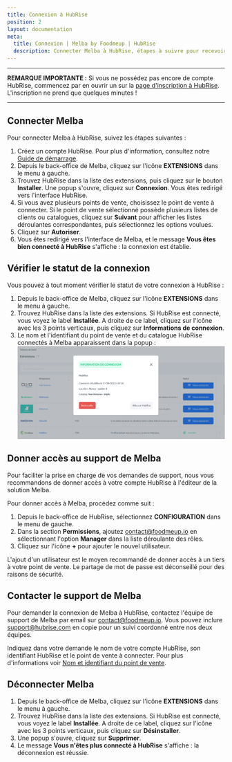 ```yaml
---
title: Connexion à HubRise
position: 2
layout: documentation
meta:
  title: Connexion | Melba by Foodmeup | HubRise
  description: Connecter Melba à HubRise, étapes à suivre pour recevoir les commandes de votre logiciel de caisse et de vos canaux de vente en ligne dans votre logiciel d'inventaire Melba.
---
```


---

**REMARQUE IMPORTANTE :** Si vous ne possédez pas encore de compte HubRise, commencez par en ouvrir un sur la [page d'inscription à HubRise](https://manager.hubrise.com/signup). L'inscription ne prend que quelques minutes !

---

## Connecter Melba

Pour connecter Melba à HubRise, suivez les étapes suivantes :

1. Créez un compte HubRise. Pour plus d'information, consultez notre [Guide de démarrage](/docs/comment-demarrer).
1. Depuis le back-office de Melba, cliquez sur l'icône **EXTENSIONS** dans le menu à gauche.
1. Trouvez HubRise dans la liste des extensions, puis cliquez sur le bouton **Installer**. Une popup s'ouvre, cliquez sur **Connexion**. Vous êtes redirigé vers l'interface HubRise.
1. Si vous avez plusieurs points de vente, choisissez le point de vente à connecter. Si le point de vente sélectionné possède plusieurs listes de clients ou catalogues, cliquez sur **Suivant** pour afficher les listes déroulantes correspondantes, puis sélectionnez les options voulues.
1. Cliquez sur **Autoriser**.
1. Vous êtes redirigé vers l'interface de Melba, et le message **Vous êtes bien connecté à HubRise** s'affiche : la connexion est établie.

## Vérifier le statut de la connexion

Vous pouvez à tout moment vérifier le statut de votre connexion à HubRise :

1. Depuis le back-office de Melba, cliquez sur l'icône **EXTENSIONS** dans le menu à gauche.
1. Trouvez HubRise dans la liste des extensions. Si HubRise est connecté, vous voyez le label **Installée**. A droite de ce label, cliquez sur l'icône avec les 3 points verticaux, puis cliquez sur **Informations de connexion**.
1. Le nom et l'identifiant du point de vente et du catalogue HubRise connectés à Melba apparaissent dans la popup :
   ![Informations de connexion](./images/001-connection-info.png)

## Donner accès au support de Melba

Pour faciliter la prise en charge de vos demandes de support, nous vous recommandons de donner accès à votre compte HubRise à l'éditeur de la solution Melba.

Pour donner accès à Melba, procédez comme suit :

1. Depuis le back-office de HubRise, sélectionnez **CONFIGURATION** dans le menu de gauche.
1. Dans la section **Permissions**, ajoutez contact@foodmeup.io en sélectionnant l'option **Manager** dans la liste déroulante des rôles.
1. Cliquez sur l'icône **+** pour ajouter le nouvel utilisateur.

L'ajout d'un utilisateur est le moyen recommandé de donner accès à un tiers à votre point de vente. Le partage de mot de passe est déconseillé pour des raisons de sécurité.

## Contacter le support de Melba

Pour demander la connexion de Melba à HubRise, contactez l'équipe de support de Melba par email sur contact@foodmeup.io. Vous pouvez inclure support@hubrise.com en copie pour un suivi coordonné entre nos deux équipes.

Indiquez dans votre demande le nom de votre compte HubRise, son identifiant HubRise et le point de vente à connecter. Pour plus d'informations voir [Nom et identifiant du point de vente](/docs/points-de-vente#nom-et-identifiant-du-point-de-vente).

## Déconnecter Melba

1. Depuis le back-office de Melba, cliquez sur l'icône **EXTENSIONS** dans le menu à gauche.
1. Trouvez HubRise dans la liste des extensions. Si HubRise est connecté, vous voyez le label **Installée**. A droite de ce label, cliquez sur l'icône avec les 3 points verticaux, puis cliquez sur **Désinstaller**.
1. Une popup s'ouvre, cliquez sur **Supprimer**.
1. Le message **Vous n'êtes plus connecté à HubRise** s'affiche : la déconnexion est réussie.
